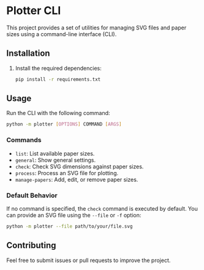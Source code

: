 # Plotter CLI

This project provides a set of utilities for managing SVG files and paper sizes using a command-line interface (CLI).

## Installation

1. Install the required dependencies:
   ```bash
   pip install -r requirements.txt
   ```

## Usage

Run the CLI with the following command:
```bash
python -m plotter [OPTIONS] COMMAND [ARGS]
```

### Commands

- `list`: List available paper sizes.
- `general`: Show general settings.
- `check`: Check SVG dimensions against paper sizes.
- `process`: Process an SVG file for plotting.
- `manage-papers`: Add, edit, or remove paper sizes.

### Default Behavior

If no command is specified, the `check` command is executed by default. You can provide an SVG file using the `--file` or `-f` option:
```bash
python -m plotter --file path/to/your/file.svg
```

## Contributing

Feel free to submit issues or pull requests to improve the project.
